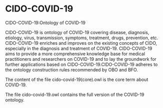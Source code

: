 # CIDO-COVID-19

CIDO-COVID-19:Ontology of COVID-19

CIDO-COVID-19 is ontology of COVID-19 covering disease, diagnosis, etiology, virus, transmission, symptoms, treatment, drugs, prevention, etc. CIDO-COVID-19 enriches and improves on the existing concepts of CIDO, especially in the diagnosis and treatment of COVID-19. CIDO-COVID-19 aims to provide a more comprehensive knowledge base for medical practitioners and researchers on COVID-19 and to lay the groundwork for further applications based on CIDO-COVID-19.CIDO-COVID-19 adheres to the ontology construction rules recommended by OBO and BFO.

The content of the file cido-covid-19(core).owl is the core term about COVID-19.

The file cido-covid-19.owl contains the full version of the COVID-19 ontology.